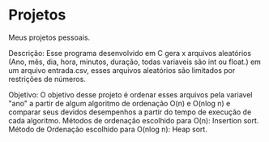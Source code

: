 # Projetos
Meus projetos pessoais.

Descrição:
          Esse programa desenvolvido em C gera x arquivos aleatórios (Ano, mês, dia, hora, minutos, duração, todas variaveis são int ou float.) em um arquivo entrada.csv, esses arquivos aleatórios são limitados por restrições de              números. 

Objetivo:
          O objetivo desse projeto é ordenar esses arquivos pela variavel "ano" a partir de algum algoritmo de ordenação O(n) e O(nlog n) e comparar seus devidos desempenhos a partir do tempo de execução de cada algoritmo.
          Métodos de ordenação escolhido para O(n):
              Insertion sort.
          Método de Ordenação escolhido para O(nlog n):
              Heap sort.
